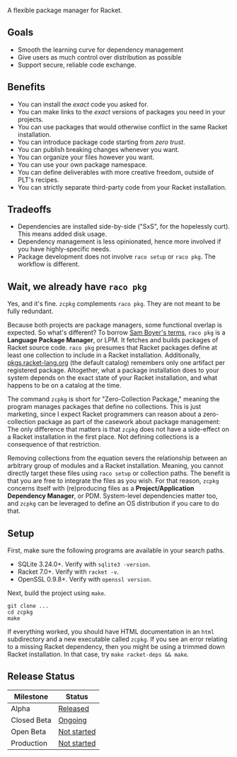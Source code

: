 A flexible package manager for Racket.

## Goals

* Smooth the learning curve for dependency management
* Give users as much control over distribution as possible
* Support secure, reliable code exchange.


## Benefits

* You can install the _exact_ code you asked for.
* You can make links to the _exact_ versions of packages you need in your projects.
* You can use packages that would otherwise conflict in the same Racket installation.
* You can introduce package code starting from _zero trust_.
* You can publish breaking changes whenever you want.
* You can organize your files however you want.
* You can use your own package namespace.
* You can define deliverables with more creative freedom, outside of PLT's recipes.
* You can strictly separate third-party code from your Racket installation.


## Tradeoffs

* Dependencies are installed side-by-side ("SxS", for the hopelessly curt). This means added disk usage.
* Dependency management is less opinionated, hence more involved if you have highly-specific needs.
* Package development does not involve `raco setup` or `raco pkg`. The workflow is different.


## Wait, we already have `raco pkg`

Yes, and it's fine. `zcpkg` complements `raco pkg`. They are not meant
to be fully redundant.

Because both projects are package managers, some functional overlap is
expected. So what's different? To borrow [Sam Boyer's terms][boyer],
`raco pkg` is a **Language Package Manager**, or LPM.  It fetches and
builds packages of Racket source code. `raco pkg` presumes that Racket
packages define at least one collection to include in a Racket
installation. Additionally,
[pkgs.racket-lang.org](https://pkgs.racket-lang.org) (the default
catalog) remembers only one artifact per registered
package. Altogether, what a package installation does to your system
depends on the exact state of your Racket installation, and what
happens to be on a catalog at the time.

The command `zcpkg` is short for "Zero-Collection Package," meaning
the program manages packages that define no collections. This is just
marketing, since I expect Racket programmers can reason about a
zero-collection package as part of the casework about package
management: The only difference that matters is that `zcpkg` does not
have a side-effect on a Racket installation in the first place. Not
defining collections is a consequence of that restriction.

Removing collections from the equation severs the relationship between
an arbitrary group of modules and a Racket installation. Meaning, you
cannot directly target these files using `raco setup` or collection
paths. The benefit is that you are free to integrate the files as you
wish. For that reason, `zcpkg` concerns itself with (re)producing
files as a **Project/Application Dependency Manager**, or
PDM. System-level dependencies matter too, and `zcpkg` can be
leveraged to define an OS distribution if you care to do that.

[boyer]: https://medium.com/@sdboyer/so-you-want-to-write-a-package-manager-4ae9c17d9527


## Setup

First, make sure the following programs are available in your search paths.

* SQLite 3.24.0+. Verify with `sqlite3 -version`.
* Racket 7.0+. Verify with `racket -v`.
* OpenSSL 0.9.8+. Verify with `openssl version`.

Next, build the project using `make`.

```console
git clone ...
cd zcpkg
make
```

If everything worked, you should have HTML documentation in an `html`
subdirectory and a new executable called `zcpkg`. If you see an error
relating to a missing Racket dependency, then you might be using a
trimmed down Racket installation. In that case, try `make racket-deps
&& make`.


## Release Status

| Milestone   | Status                                                                |
| ----------- | --------------------------------------------------------------------- |
| Alpha       | [Released](https://github.com/zyrolasting/zcpkg/releases/tag/alpha)   |
| Closed Beta | [Ongoing](https://github.com/zyrolasting/zcpkg/milestone/1)           |
| Open Beta   | [Not started](https://github.com/zyrolasting/zcpkg/milestone/2)       |
| Production  | [Not started](https://github.com/zyrolasting/zcpkg/milestone/3)       |
